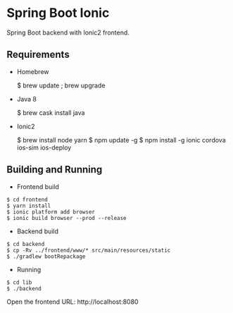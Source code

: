 Spring Boot Ionic
=================

Spring Boot backend with Ionic2 frontend.

Requirements
------------

* Homebrew

    $ brew update ; brew upgrade

* Java 8

    $ brew cask install java

* Ionic2

    $ brew install node yarn
    $ npm update -g
    $ npm install -g ionic cordova ios-sim ios-deploy

Building and Running
--------------------

* Frontend build

```
$ cd frontend
$ yarn install
$ ionic platform add browser
$ ionic build browser --prod --release
```

* Backend build

```
$ cd backend
$ cp -Rv ../frontend/www/* src/main/resources/static
$ ./gradlew bootRepackage
```

* Running

```
$ cd lib
$ ./backend
```

Open the frontend URL: http://localhost:8080
